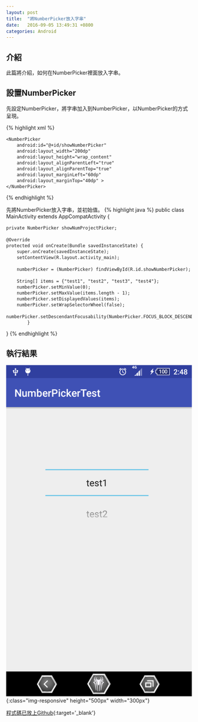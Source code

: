 ```yaml
---
layout: post
title:  "將NumberPicker放入字串"
date:   2016-09-05 13:49:31 +0800
categories: Android
---
```


## 介紹
此篇將介紹，如何在NumberPicker裡面放入字串。

## 設置NumberPicker
先設定NumberPicker，將字串加入到NumberPicker，以NumberPicker的方式呈現。

{% highlight xml %}
<RelativeLayout xmlns:android="http://schemas.android.com/apk/res/android"
    xmlns:tools="http://schemas.android.com/tools"
    android:id="@+id/activity_main"
    android:layout_width="match_parent"
    android:layout_height="match_parent"
    android:paddingBottom="@dimen/activity_vertical_margin"
    android:paddingLeft="@dimen/activity_horizontal_margin"
    android:paddingRight="@dimen/activity_horizontal_margin"
    android:paddingTop="@dimen/activity_vertical_margin"
    tools:context="com.royshow.gsontest.MainActivity">

    <NumberPicker
        android:id="@+id/showNumberPicker"
        android:layout_width="200dp"
        android:layout_height="wrap_content"
        android:layout_alignParentLeft="true"
        android:layout_alignParentTop="true"
        android:layout_marginLeft="60dp"
        android:layout_marginTop="40dp" >
    </NumberPicker>
</RelativeLayout>
{% endhighlight %}

先將NumberPicker放入字串，並初始值。
{% highlight java %}
public class MainActivity extends AppCompatActivity {

    private NumberPicker showNumProjectPicker;

    @Override
    protected void onCreate(Bundle savedInstanceState) {
        super.onCreate(savedInstanceState);
        setContentView(R.layout.activity_main);

        numberPicker = (NumberPicker) findViewById(R.id.showNumberPicker);

        String[] items = {"test1", "test2", "test3", "test4"};
        numberPicker.setMinValue(0);
        numberPicker.setMaxValue(items.length - 1);
        numberPicker.setDisplayedValues(items);
        numberPicker.setWrapSelectorWheel(false);
        numberPicker.setDescendantFocusability(NumberPicker.FOCUS_BLOCK_DESCENDANTS);
            }
}
{% endhighlight %}

## 執行結果
![Result](/image/NumberPicker/Result.png){:class="img-responsive" height="500px" width="300px"}



[程式碼已放上Github](https://github.com/royshow0316/NumberPickerTest){:target='_blank'}

[jekyll-docs]: http://jekyllrb.com/docs/home
[jekyll-gh]:   https://github.com/jekyll/jekyll
[jekyll-talk]: https://talk.jekyllrb.com/
